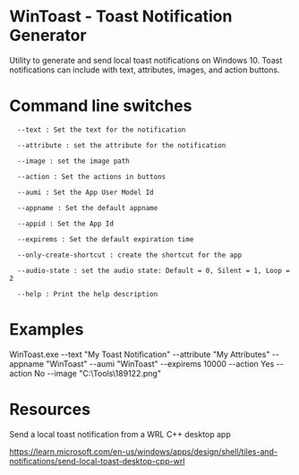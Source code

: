 # WinToast - Toast Notification Generator

Utility to generate and send local toast notifications on Windows 10. Toast notifications can include with text, attributes, images, and action buttons.

# Command line switches
```
  --text : Set the text for the notification
  
  --attribute : set the attribute for the notification
  
  --image : set the image path
  
  --action : Set the actions in buttons
  
  --aumi : Set the App User Model Id
  
  --appname : Set the default appname
  
  --appid : Set the App Id
  
  --expirems : Set the default expiration time
  
  --only-create-shortcut : create the shortcut for the app
  
  --audio-state : set the audio state: Default = 0, Silent = 1, Loop = 2
  
  --help : Print the help description
```

# Examples

WinToast.exe --text "My Toast Notification" --attribute "My Attributes" --appname "WinToast" --aumi "WinToast" --expirems 10000 --action Yes --action No --image "C:\Tools\189122.png"


# Resources

Send a local toast notification from a WRL C++ desktop app

  https://learn.microsoft.com/en-us/windows/apps/design/shell/tiles-and-notifications/send-local-toast-desktop-cpp-wrl


